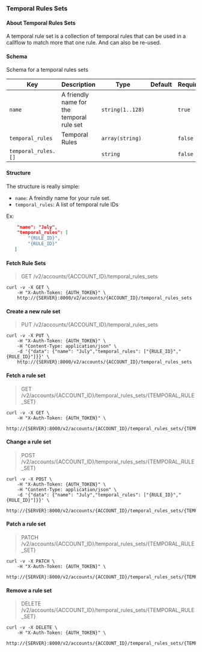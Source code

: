 ### Temporal Rules Sets

#### About Temporal Rules Sets

A temporal rule set is a collection of temporal rules that can be used in a callflow to match more that one rule. And can also be re-used.

#### Schema

Schema for a temporal rules sets



Key | Description | Type | Default | Required
--- | ----------- | ---- | ------- | --------
`name` | A friendly name for the temporal rule set | `string(1..128)` |   | `true`
`temporal_rules` | Temporal Rules | `array(string)` |   | `false`
`temporal_rules.[]` |   | `string` |   | `false`


#### Structure

The structure is really simple:

* `name`: A freindly name for your rule set.
* `temporal_rules`: A list of temporal rule IDs

Ex:

```json
    "name": "July",
    "temporal_rules": [
        "{RULE_ID}",
        "{RULE_ID}"
   ]
```

#### Fetch Rule Sets

> GET /v2/accounts/{ACCOUNT_ID}/temporal_rules_sets

```shell
curl -v -X GET \
    -H "X-Auth-Token: {AUTH_TOKEN}" \
    http://{SERVER}:8000/v2/accounts/{ACCOUNT_ID}/temporal_rules_sets
```

#### Create a new rule set

> PUT /v2/accounts/{ACCOUNT_ID}/temporal_rules_sets

```shell
curl -v -X PUT \
    -H "X-Auth-Token: {AUTH_TOKEN}" \
    -H "Content-Type: application/json" \
    -d '{"data": {"name": "July","temporal_rules": ["{RULE_ID}","{RULE_ID}"]}}' \
    http://{SERVER}:8000/v2/accounts/{ACCOUNT_ID}/temporal_rules_sets
```

#### Fetch a rule set

> GET /v2/accounts/{ACCOUNT_ID}/temporal_rules_sets/{TEMPORAL_RULE_SET}

```shell
curl -v -X GET \
    -H "X-Auth-Token: {AUTH_TOKEN}" \
    http://{SERVER}:8000/v2/accounts/{ACCOUNT_ID}/temporal_rules_sets/{TEMPORAL_RULE_SET}
```

#### Change a rule set

> POST /v2/accounts/{ACCOUNT_ID}/temporal_rules_sets/{TEMPORAL_RULE_SET}

```shell
curl -v -X POST \
    -H "X-Auth-Token: {AUTH_TOKEN}" \
    -H "Content-Type: application/json" \
    -d '{"data": {"name": "July","temporal_rules": ["{RULE_ID}","{RULE_ID}"]}}' \
    http://{SERVER}:8000/v2/accounts/{ACCOUNT_ID}/temporal_rules_sets/{TEMPORAL_RULE_SET}
```

#### Patch a rule set

> PATCH /v2/accounts/{ACCOUNT_ID}/temporal_rules_sets/{TEMPORAL_RULE_SET}

```shell
curl -v -X PATCH \
    -H "X-Auth-Token: {AUTH_TOKEN}" \
    http://{SERVER}:8000/v2/accounts/{ACCOUNT_ID}/temporal_rules_sets/{TEMPORAL_RULE_SET}
```

#### Remove a rule set

> DELETE /v2/accounts/{ACCOUNT_ID}/temporal_rules_sets/{TEMPORAL_RULE_SET}

```shell
curl -v -X DELETE \
    -H "X-Auth-Token: {AUTH_TOKEN}" \
    http://{SERVER}:8000/v2/accounts/{ACCOUNT_ID}/temporal_rules_sets/{TEMPORAL_RULE_SET}
```
